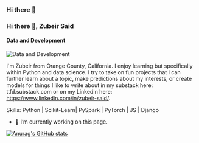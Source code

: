 ### Hi there 👋

### Hi there 👋, Zubeir Said
#### Data and Development
![Data and Development](https://media.licdn.com/dms/image/D4E16AQF2_esi07RZ1Q/profile-displaybackgroundimage-shrink_350_1400/0/1693416444584?e=1707955200&v=beta&t=o3wrQgNzBrk7ZF__fFwhmcnAmATCTPen1lIQHy6QijE)

I'm Zubeir from Orange County, California. I enjoy learning but specifically within Python and data science. I try to take on fun projects that I can further learn about a topic, make predictions about my interests, or create models for things I like to write about in my substack here: ttfd.substack.com or on my LinkedIn here: https://www.linkedin.com/in/zubeir-said/.



Skills: Python | Scikit-Learn| PySpark | PyTorch | JS | Django

- 🔭 I’m currently working on this page. 





[![Anurag's GitHub stats](https://github-readme-stats.vercel.app/api?username=Zubz21)](https://github.com/Zubz21/github-readme-stats)


<!--
**Zubz21/Zubz21** is a ✨ _special_ ✨ repository because its `README.md` (this file) appears on your GitHub profile.

Here are some ideas to get you started:

- 🔭 I’m currently working on ...
- 🌱 I’m currently learning ...
- 👯 I’m looking to collaborate on ...
- 🤔 I’m looking for help with ...
- 💬 Ask me about ...
- 📫 How to reach me: ...
- 😄 Pronouns: ...
- ⚡ Fun fact: ...
-->
